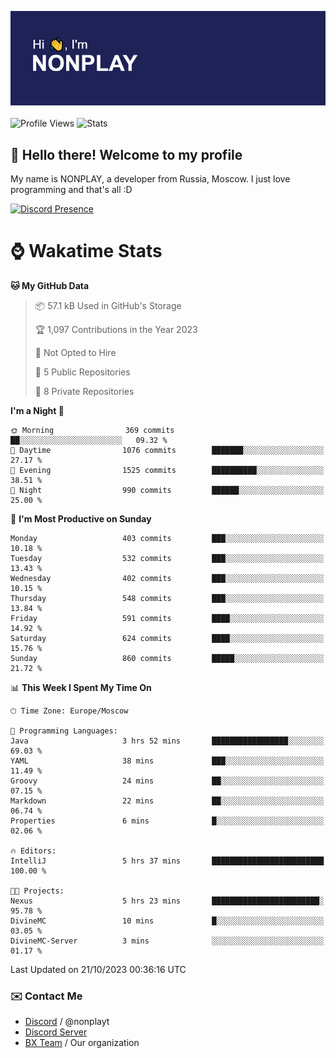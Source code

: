 ![Discord Presence](./header.png)
<br></br>
![Profile Views](https://komarev.com/ghpvc/?username=NONPLAYT&color=blue&style=for-the-badge)
![Stats](https://img.shields.io/badge/0%25-OPTIMIZED-orange?style=for-the-badge)


## :wave: Hello there! Welcome to my profile

My name is NONPLAY, a developer from Russia, Moscow. I just love programming and that's all :D

[![Discord Presence](https://lanyard.cnrad.dev/api/597087584090587177?showDisplayName=true)](https://discord.com/users/597087584090587177) 

# ⌚ Wakatime Stats

<!--START_SECTION:waka-->
**🐱 My GitHub Data** 

> 📦 57.1 kB Used in GitHub's Storage 
 > 
> 🏆 1,097 Contributions in the Year 2023
 > 
> 🚫 Not Opted to Hire
 > 
> 📜 5 Public Repositories 
 > 
> 🔑 8 Private Repositories 
 > 
**I'm a Night 🦉** 

```text
🌞 Morning                369 commits         ██░░░░░░░░░░░░░░░░░░░░░░░   09.32 % 
🌆 Daytime                1076 commits        ███████░░░░░░░░░░░░░░░░░░   27.17 % 
🌃 Evening                1525 commits        ██████████░░░░░░░░░░░░░░░   38.51 % 
🌙 Night                  990 commits         ██████░░░░░░░░░░░░░░░░░░░   25.00 % 
```
📅 **I'm Most Productive on Sunday** 

```text
Monday                   403 commits         ███░░░░░░░░░░░░░░░░░░░░░░   10.18 % 
Tuesday                  532 commits         ███░░░░░░░░░░░░░░░░░░░░░░   13.43 % 
Wednesday                402 commits         ███░░░░░░░░░░░░░░░░░░░░░░   10.15 % 
Thursday                 548 commits         ███░░░░░░░░░░░░░░░░░░░░░░   13.84 % 
Friday                   591 commits         ████░░░░░░░░░░░░░░░░░░░░░   14.92 % 
Saturday                 624 commits         ████░░░░░░░░░░░░░░░░░░░░░   15.76 % 
Sunday                   860 commits         █████░░░░░░░░░░░░░░░░░░░░   21.72 % 
```


📊 **This Week I Spent My Time On** 

```text
🕑︎ Time Zone: Europe/Moscow

💬 Programming Languages: 
Java                     3 hrs 52 mins       █████████████████░░░░░░░░   69.03 % 
YAML                     38 mins             ███░░░░░░░░░░░░░░░░░░░░░░   11.49 % 
Groovy                   24 mins             ██░░░░░░░░░░░░░░░░░░░░░░░   07.15 % 
Markdown                 22 mins             ██░░░░░░░░░░░░░░░░░░░░░░░   06.74 % 
Properties               6 mins              █░░░░░░░░░░░░░░░░░░░░░░░░   02.06 % 

🔥 Editors: 
IntelliJ                 5 hrs 37 mins       █████████████████████████   100.00 % 

🐱‍💻 Projects: 
Nexus                    5 hrs 23 mins       ████████████████████████░   95.78 % 
DivineMC                 10 mins             █░░░░░░░░░░░░░░░░░░░░░░░░   03.05 % 
DivineMC-Server          3 mins              ░░░░░░░░░░░░░░░░░░░░░░░░░   01.17 % 
```


 Last Updated on 21/10/2023 00:36:16 UTC
<!--END_SECTION:waka-->

### ✉️ Contact Me

- [Discord](https://discord.com/users/597087584090587177) / @nonplayt
- [Discord Server](https://discord.gg/p7cxhw7E2M)
- [BX Team](https://github.com/BX-Team) / Our organization

